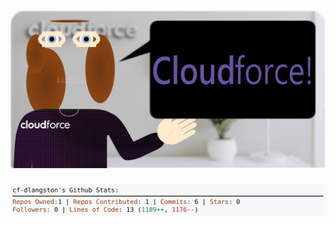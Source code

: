 <!-- 
Version 3.0.109
Built Sat Oct 12 2024 05:19:10 GMT+0000 (Coordinated Universal Time)
-->

<h1 align="center">
  <a href="https://github.com/cf-dlangston/cf-dlangston/tree/master/src" title="Click to View Source">
    <picture width="100%" alt="Dylan">
      <source media="(prefers-color-scheme: dark)" srcset="dylan-dark.svg?version=3.0.109">
      <img src="dylan-light.svg?version=3.0.109" alt="Dylan">
    </picture>
  </a>
</h1>

<div align="center">
  <picture width="100%" alt="Profile Info and Stats">
    <source media="(prefers-color-scheme: dark)" srcset="stats-dark.svg?version=3.0.109">
    <img src="stats-light.svg?version=3.0.109" alt="Profile Info and Stats">
  </picture>
</div>

